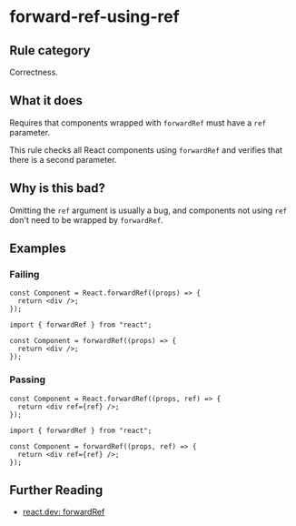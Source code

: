 # forward-ref-using-ref

## Rule category

Correctness.

## What it does

Requires that components wrapped with `forwardRef` must have a `ref` parameter.

This rule checks all React components using `forwardRef` and verifies that there is a second parameter.

## Why is this bad?

Omitting the `ref` argument is usually a bug, and components not using `ref` don't need to be wrapped by `forwardRef`.

## Examples

### Failing

```tsx
const Component = React.forwardRef((props) => {
  return <div />;
});
```

```tsx
import { forwardRef } from "react";

const Component = forwardRef((props) => {
  return <div />;
});
```

### Passing

```tsx
const Component = React.forwardRef((props, ref) => {
  return <div ref={ref} />;
});
```

```tsx
import { forwardRef } from "react";

const Component = forwardRef((props, ref) => {
  return <div ref={ref} />;
});
```

## Further Reading

- [react.dev: forwardRef](https://react.dev/reference/react/forwardRef)
